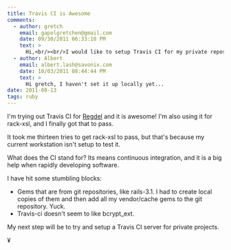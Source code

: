 ```yaml
---
title: Travis CI is Awesome 
comments:
  - author: gretch
    email: gapolgretchen@gmail.com
    date: 09/30/2011 06:33:10 PM
    text: >
      Hi,<br/><br/>I would like to setup Travis CI for my private repos as well. Was it a success?<br/><br/>Thanks
  - author: Albert
    email: albert.lash@savonix.com
    date: 10/03/2011 08:44:44 PM
    text: >
      Hi gretch, I haven't set it up locally yet...
date: 2011-08-13
tags: ruby
---
```

I'm trying out Travis CI for [Regdel](http://www.regdel.com/) and it is awesome! I'm also using it for rack-xsl, and I finally got that to pass.

It took me thirteen tries to get rack-xsl to pass, but that's because my current workstation isn't setup to test it.

What does the CI stand for? Its means continuous integration, and it is a big help when rapidly developing software.

I have hit some stumbling blocks:

* Gems that are from git repositories, like rails-3.1. I had to create local copies of them and then add all my vendor/cache gems to the git repository. Yuck.
* Travis-ci doesn't seem to like bcrypt_ext.

My next step will be to try and setup a Travis CI server for private projects.

¥

